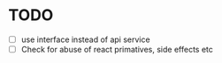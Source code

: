 # TODO

- [ ] use interface instead of api service
- [ ] Check for abuse of react primatives, side effects etc

